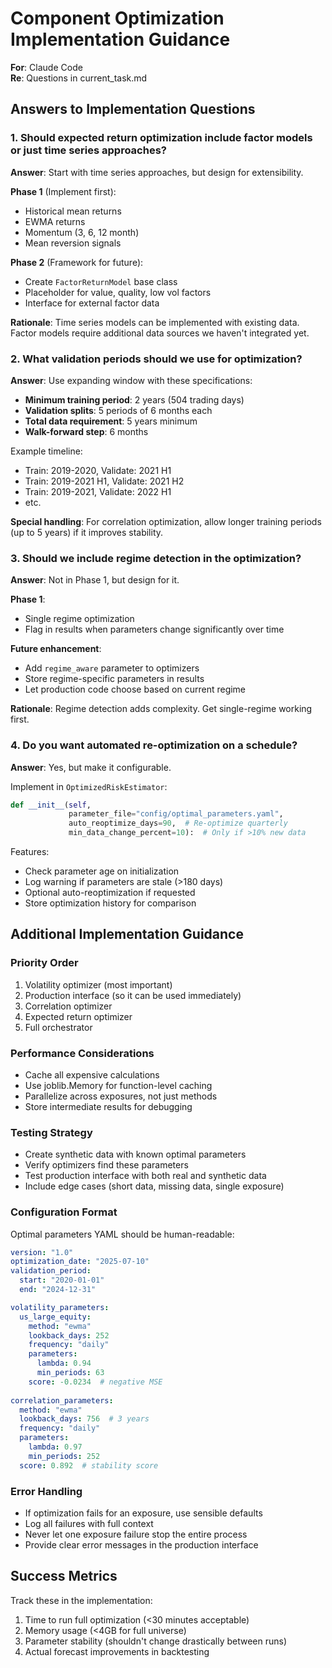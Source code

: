 # Component Optimization Implementation Guidance

**For**: Claude Code  
**Re**: Questions in current_task.md

## Answers to Implementation Questions

### 1. Should expected return optimization include factor models or just time series approaches?

**Answer**: Start with time series approaches, but design for extensibility.

**Phase 1** (Implement first):
- Historical mean returns
- EWMA returns
- Momentum (3, 6, 12 month)
- Mean reversion signals

**Phase 2** (Framework for future):
- Create `FactorReturnModel` base class
- Placeholder for value, quality, low vol factors
- Interface for external factor data

**Rationale**: Time series models can be implemented with existing data. Factor models require additional data sources we haven't integrated yet.

### 2. What validation periods should we use for optimization?

**Answer**: Use expanding window with these specifications:

- **Minimum training period**: 2 years (504 trading days)
- **Validation splits**: 5 periods of 6 months each
- **Total data requirement**: 5 years minimum
- **Walk-forward step**: 6 months

Example timeline:
- Train: 2019-2020, Validate: 2021 H1
- Train: 2019-2021 H1, Validate: 2021 H2
- Train: 2019-2021, Validate: 2022 H1
- etc.

**Special handling**: For correlation optimization, allow longer training periods (up to 5 years) if it improves stability.

### 3. Should we include regime detection in the optimization?

**Answer**: Not in Phase 1, but design for it.

**Phase 1**: 
- Single regime optimization
- Flag in results when parameters change significantly over time

**Future enhancement**:
- Add `regime_aware` parameter to optimizers
- Store regime-specific parameters in results
- Let production code choose based on current regime

**Rationale**: Regime detection adds complexity. Get single-regime working first.

### 4. Do you want automated re-optimization on a schedule?

**Answer**: Yes, but make it configurable.

Implement in `OptimizedRiskEstimator`:
```python
def __init__(self, 
             parameter_file="config/optimal_parameters.yaml",
             auto_reoptimize_days=90,  # Re-optimize quarterly
             min_data_change_percent=10):  # Only if >10% new data
```

Features:
- Check parameter age on initialization
- Log warning if parameters are stale (>180 days)
- Optional auto-reoptimization if requested
- Store optimization history for comparison

## Additional Implementation Guidance

### Priority Order
1. Volatility optimizer (most important)
2. Production interface (so it can be used immediately)
3. Correlation optimizer
4. Expected return optimizer
5. Full orchestrator

### Performance Considerations
- Cache all expensive calculations
- Use joblib.Memory for function-level caching
- Parallelize across exposures, not just methods
- Store intermediate results for debugging

### Testing Strategy
- Create synthetic data with known optimal parameters
- Verify optimizers find these parameters
- Test production interface with both real and synthetic data
- Include edge cases (short data, missing data, single exposure)

### Configuration Format
Optimal parameters YAML should be human-readable:
```yaml
version: "1.0"
optimization_date: "2025-07-10"
validation_period: 
  start: "2020-01-01"
  end: "2024-12-31"

volatility_parameters:
  us_large_equity:
    method: "ewma"
    lookback_days: 252
    frequency: "daily"
    parameters:
      lambda: 0.94
      min_periods: 63
    score: -0.0234  # negative MSE
    
correlation_parameters:
  method: "ewma"
  lookback_days: 756  # 3 years
  frequency: "daily"
  parameters:
    lambda: 0.97
    min_periods: 252
  score: 0.892  # stability score
```

### Error Handling
- If optimization fails for an exposure, use sensible defaults
- Log all failures with full context
- Never let one exposure failure stop the entire process
- Provide clear error messages in the production interface

## Success Metrics
Track these in the implementation:
1. Time to run full optimization (<30 minutes acceptable)
2. Memory usage (<4GB for full universe)
3. Parameter stability (shouldn't change drastically between runs)
4. Actual forecast improvements in backtesting
